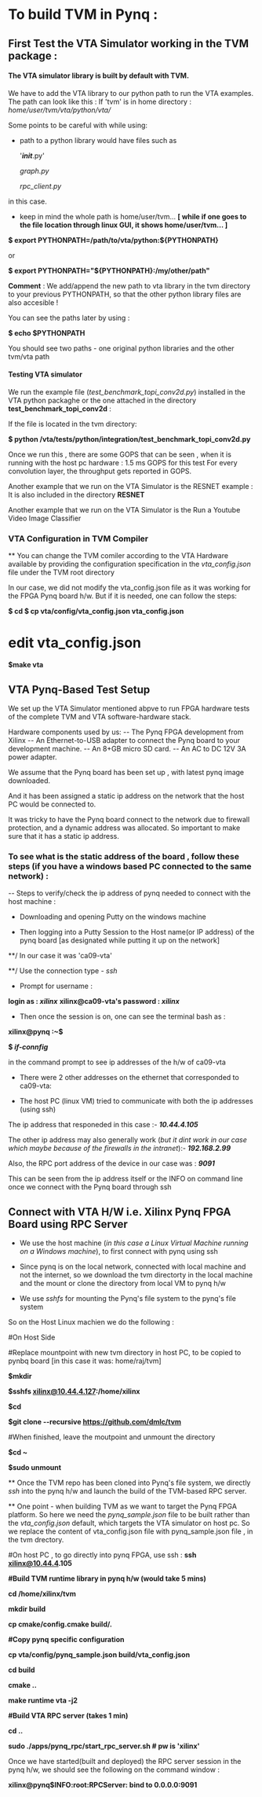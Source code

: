 
# To build TVM in Pynq :



## First Test the VTA Simulator working in the TVM package :


#### The VTA simulator library is built by default with TVM. 

We have to add the VTA library to our python path to run the VTA examples. The path can look like this :
If 'tvm' is in home directory :
*home/user/tvm/vta/python/vta/*

Some points to be careful with while using:

* path to a python library would have files such as 

    '___init___.py' 
    
    *graph.py*
    
    *rpc_client.py*

in this case.

* keep in mind the whole path is home/user/tvm... **[ while if one goes to the file location through linux GUI, it shows home/user/tvm... ]**

__$ export PYTHONPATH=/path/to/vta/python:${PYTHONPATH}__

or 

__$ export PYTHONPATH="${PYTHONPATH}:/my/other/path"__


__Comment__ : We add/append the new path to vta library in the tvm directory to your previous PYTHONPATH, so that the other python library files are also accesible !

You can see the paths later by using :

__$ echo $PYTHONPATH__

You should see two paths - one original python libraries and the other tvm/vta path

#### Testing VTA simulator

We run the example file (*test_benchmark_topi_conv2d.py*) installed in the VTA python packaghe or the one attached in the directory **test_benchmark_topi_conv2d** :

If the file is located in the tvm directory:

__$ python <tvm root>/vta/tests/python/integration/test_benchmark_topi_conv2d.py__
   
Once we run this , there are some GOPS that can be seen , when it is running with the host pc hardware : 1.5 ms GOPS for this test
For every convolution layer, the throughput gets reported in GOPS. 

Another example that we run on the VTA Simulator is the RESNET example :
It is also included in the directory **RESNET**

Another example that we run on the VTA Simulator is the Run a Youtube Video Image Classifier


### VTA Configuration in TVM Compiler 

** You can change the TVM comiler according to the VTA Hardware available by providing the configuration specification in the *vta_config.json* file under the TVM root directory

In our case, we did not modify the vta_config.json file as it was working for the FPGA Pynq board h/w.
But if it is needed, one can follow the steps:

__$ cd <tvm root>__
__$ cp vta/config/vta_config.json vta_config.json__
# edit vta_config.json
__$make vta__

## VTA Pynq-Based Test Setup

We set up the VTA Simulator mentioned abpve to run FPGA hardware tests of the complete TVM and VTA software-hardware stack. 

Hardware components used by us:
-- The Pynq FPGA development from Xilinx
-- An Ethernet-to-USB adapter to connect the Pynq board to your development machine.
-- An 8+GB micro SD card.
-- An AC to DC 12V 3A power adapter.

We assume that the Pynq board has been set up , with latest pynq image downloaded.

And it has been assigned a static ip address on the network that the host PC would be connected to.

It was tricky to have the Pynq board connect to the network due to firewall protection, and a dynamic address was allocated.
So important to make sure that it has a static ip address.


### To see what is the static address of the board , follow these steps (if you have a windows based PC connected to the same network) :

-- Steps to verify/check the ip address of pynq needed to connect with the host machine :

* Downloading and opening Putty on the windows machine

* Then logging into a Putty Session to the Host name(or IP address) of the pynq board [as designated while putting it up on the network]

**/ In our case it was 'ca09-vta' 

**/ Use the connection type - *ssh*

* Prompt for username :

__login as : *xilinx*__
__xilinx@ca09-vta's password : *xilinx*__

* Then once the session is on, one can see the terminal bash as :

__xilinx@pynq :~$__

__$ *if-connfig*__

in the command prompt to see ip addresses of the h/w of ca09-vta

* There were 2 other addresses on the ethernet that corresponded to ca09-vta:

* The host PC (linux VM) tried to communicate with both the ip addresses (using ssh)

The ip address that responeded in this case :- __*10.44.4.105*__

The other ip address may also generally work (*but it dint work in our case which maybe because of the firewalls in the intranet*):- __*192.168.2.99*__

Also, the RPC port address of the device in our case was : __*9091*__

This can be seen from the ip address itself or the INFO on command line once we connect with the Pynq board through ssh  

## Connect with VTA H/W i.e. Xilinx Pynq FPGA Board using RPC Server

*  We use the host machine (*in this case a Linux Virtual Machine running on a Windows machine*), to first connect with pynq using ssh

*  Since pynq is on the local network, connected with local machine and not the internet, so we download the tvm directorty in the local machine and the mount or clone the directory from local VM to pynq h/w

* We use *sshfs* for mounting the Pynq's file system to the pynq's file system

So on the Host Linux machien we do the following :

#On Host Side

#Replace mountpoint with new tvm directory in host PC, to be copied to pynbq board [in this case it was: home/raj/tvm]

__$mkdir <mountpoint>__
    
__$sshfs xilinx@10.44.4.127:/home/xilinx <mountpoint>__
    
__$cd <mountpoint>__
    
__$git clone --recursive https://github.com/dmlc/tvm__

#When finished, leave the moutpoint and unmount the directory

__$cd ~__

__$sudo unmount <mountpoint>__
    

** Once the TVM repo has been cloned into Pynq's file system, we directly *ssh* into the pynq h/w and launch the build of the TVM-based RPC server.

** One point - when building TVM as we want to target the Pynq FPGA platform. So here we need the *pynq_sample.json* file to be built rather than the *vta_config.json* default, which targets the VTA simulator on host pc. So we replace the content of vta_config.json file with pynq_sample.json file , in the tvm drectory.

#On host PC , to go directly into pynq FPGA, use ssh :
__ssh xilinx@10.44.4.105__

__#Build TVM runtime library in pynq h/w (would take 5 mins)__

__cd /home/xilinx/tvm__

__mkdir build__

__cp cmake/config.cmake build/.__

__#Copy pynq specific configuration__

__cp vta/config/pynq_sample.json build/vta_config.json__

__cd build__

__cmake ..__

__make runtime vta -j2__

__#Build VTA RPC server (takes 1 min)__

__cd ..__

__sudo ./apps/pynq_rpc/start_rpc_server.sh # pw is 'xilinx'__

Once we have started(built and deployed) the RPC server session in the pynq h/w, we should see the following on the command window :

__xilinx@pynq$INFO:root:RPCServer: bind to 0.0.0.0:9091__






































